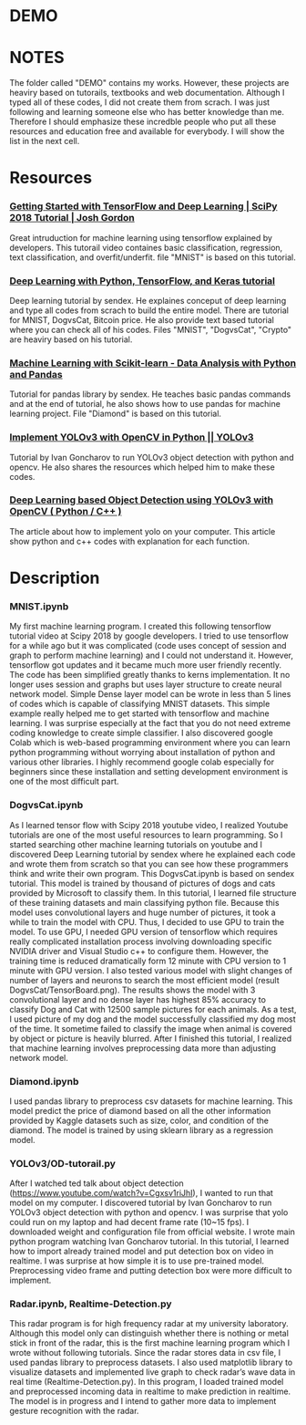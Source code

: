 # DEMO

# NOTES

 The folder called "DEMO" contains my works. However, these projects are heaviry based on tutorails, textbooks and web documentation. Although I typed all of these codes, I did not create them from scrach. I was just following and learning someone else who has better knowledge than me. Therefore I should emphasize these incredble people who put all these resources and education free and available for everybody. I will show the list in the next cell.

 # Resources

 ### [Getting Started with TensorFlow and Deep Learning | SciPy 2018 Tutorial | Josh Gordon ](https://www.youtube.com/watch?v=tYYVSEHq-io&t=5s)

Great intruduction for machine learning using tensorflow explained by developers. This tutorail video containes basic classification, regression, text classification, and overfit/underfit. file "MNIST" is based on this tutorial.

###  [Deep Learning with Python, TensorFlow, and Keras tutorial](https://www.youtube.com/watch?v=wQ8BIBpya2k&list=PLQVvvaa0QuDfhTox0AjmQ6tvTgMBZBEXN)

Deep learning tutorial by sendex. He explaines conceput of deep learning and type all codes from scrach to build the entire model. There are tutorial for MNIST, DogvsCat, Bitcoin price. He also provide text based tutorial where you can check all of his codes. Files "MNIST", "DogvsCat", "Crypto" are heaviry based on his tutorial.

###  [Machine Learning with Scikit-learn - Data Analysis with Python and Pandas](https://www.youtube.com/watch?v=BpPJxtOk8uw)

Tutorial for pandas library by sendex. He teaches basic pandas commands and at the end of tutorial, he also shows how to use pandas for machine learning project. File "Diamond" is based on this tutorial.

### [Implement YOLOv3 with OpenCV in Python || YOLOv3 ](https://www.youtube.com/watch?v=R0hipZXJjlI)

Tutorial by Ivan Goncharov to run YOLOv3 object detection with python and opencv. He also shares the resources which helped him to make these codes. 

### [Deep Learning based Object Detection using YOLOv3 with OpenCV ( Python / C++ )](https://www.learnopencv.com/deep-learning-based-object-detection-using-yolov3-with-opencv-python-c/)

The article about how to implement yolo on your computer. This article show python and c++ codes with explanation for each function. 

# Description

### MNIST.ipynb

My first machine learning program. I created this following tensorflow tutorial video at Scipy 2018 by google developers.  I tried to use tensorflow for a while ago but it was complicated (code uses concept of session and graph to perform machine learning) and I could not understand it. However, tensorflow got updates and it became much more user friendly recently. The code has been simplified greatly thanks to kerns implementation. It no longer uses session and graphs but uses layer structure to create neural network model. Simple Dense layer model can be wrote in less than 5 lines of codes which is capable of classifying MNIST datasets. This simple example really helped me to get started with tensorflow and machine learning. I was surprise especially at the fact that you do not need extreme coding knowledge to create simple classifier. I also discovered google Colab which is web-based programming environment where you can learn python programming without worrying about installation of python and various other libraries. I highly recommend google colab especially for beginners since these installation and setting development environment is one of the most difficult part.

### DogvsCat.ipynb

As I learned tensor flow with Scipy 2018 youtube video, I realized Youtube tutorials are one of the most useful resources to learn programming. So I started searching other machine learning tutorials on youtube and I discovered Deep Learning tutorial by sendex where he explained each code and wrote them from scratch so that you can see how these programmers think and write their own program. This DogvsCat.ipynb is based on sendex tutorial. This model is trained by thousand of pictures of dogs and cats provided by Microsoft to classify them. In this tutorial, I learned file structure of these training datasets and main classifying python file. Because this model uses convolutional layers and huge number of pictures, it took a while to train the model with CPU. Thus, I decided to use GPU to train the model. To use GPU, I needed GPU version of tensorflow which requires really complicated installation process involving downloading specific NVIDIA driver and Visual Studio c++ to configure them. However, the training time is reduced dramatically form 12 minute with CPU version to 1 minute with GPU version. I also tested various model with slight changes of number of layers and neurons to search the most efficient model (result DogvsCat/TensorBoard.png).  The results shows the model with 3 convolutional layer and no dense layer has highest 85% accuracy to classify Dog and Cat with 12500 sample pictures for each animals. As a test, I used picture of my dog and the model successfully classified my dog most of the time. It sometime failed to classify the image when animal is covered by object or picture is heavily blurred. After I finished this tutorial, I realized that machine learning involves preprocessing data more than adjusting network model. 

### Diamond.ipynb

I used pandas library to preprocess csv datasets for machine learning. This model predict the price of diamond based on all the other information provided by Kaggle datasets such as size, color, and condition of the diamond. The model is trained by using sklearn library as a regression model. 

### YOLOv3/OD-tutorail.py

After I watched ted talk about object detection (https://www.youtube.com/watch?v=Cgxsv1riJhI), I wanted to run that model on my computer. I discovered tutorial by Ivan Goncharov to run YOLOv3 object detection with python and opencv. I was surprise that yolo could run on my laptop and had decent frame rate (10~15 fps). I downloaded weight and configuration file from official website. I wrote main python program watching Ivan Goncharov tutorial. In this tutorial, I learned how to import already trained model and put detection box on video in realtime. I was surprise at how simple it is to use pre-trained model. Preprocessing video frame and putting detection box were more difficult to implement. 

### Radar.ipynb, Realtime-Detection.py

This radar program is for high frequency radar at my university laboratory.  Although this model only can distinguish whether there is nothing or metal stick in front of the radar,  this is the first machine learning program which I wrote without following tutorials. Since the radar stores data in csv file, I used pandas library to preprocess datasets. I also used matplotlib library to visualize datasets and implemented live graph to check radar’s wave data in real time (Realtime-Detection.py). In this program, I loaded trained model and preprocessed incoming data in realtime to make prediction in realtime. The model is in progress and I intend to gather more data to implement gesture recognition with the radar. 

